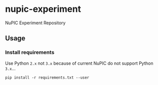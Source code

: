# nupic-experiment
NuPIC Experiment Repository

## Usage

### Install requirements

Use Python `2.x` not `3.x` because of current NuPIC do not support Python `3.x`...

```
pip install -r requirements.txt --user
```
